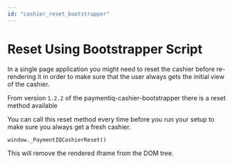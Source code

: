 ```yaml
---
id: "cashier_reset_bootstrapper"
---
```


# Reset Using Bootstrapper Script

In a single page application you might need to reset the cashier before re-rendering it in order to make sure that the user always gets the initial view of the cashier.

From version `1.2.2` of the paymentiq-cashier-bootstrapper there is a reset method available

You can call this reset method every time before you run your setup to make sure you always get a fresh cashier.

```
window._PaymentIQCashierReset()
```

This will remove the rendered iframe from the DOM tree.






